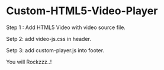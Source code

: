 # Custom-HTML5-Video-Player
Step 1 : Add HTML5 Video with video source file.

Setp 2: add video-js.css in header.

Setp 3: add custom-player.js into footer.


You will Rockzzz..!
